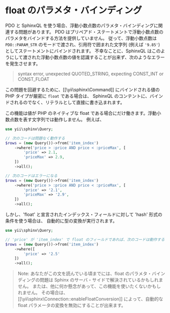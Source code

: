 float のパラメタ・バインディング
=================================

PDO と SphinxQL を使う場合、浮動小数点数のパラメタ・バインディングに関連する問題があります。
PDO はプリペアド・ステートメントで浮動小数点数のパラメタをバインドする方法を提供していません。
従って、浮動小数点数は `PDO::PARAM_STR` のモードで渡され、引用符で囲まれた文字列 (例えば `'9.85'`) としてステートメントにバインドされます。
不幸なことに、SphinxQL はこのようにして渡された浮動小数点数の値を認識することが出来ず、次のようなエラーを発生させます。

> syntax error, unexpected QUOTED_STRING, expecting CONST_INT or CONST_FLOAT

この問題を回避するために、[[\yii\sphinx\Command]] にバインドされる値の PHP タイプが厳密に `float` である場合は、
SphinxQL のコンテントに、バインドされるのでなく、リテラルとして直接に書き込まれます。

この機能は値が PHP のネイティブな float である場合にだけ働きます。浮動小数点数を表す文字列では動作しません。
例えば、

```php
use yii\sphinx\Query;

// 次のコードは問題なく動作する
$rows = (new Query())->from('item_index')
    ->where('price > :price AND price < :priceMax', [
        'price' => 2.1,
        'priceMax' => 2.9,
    ])
    ->all();

// 次のコードはエラーになる
$rows = (new Query())->from('item_index')
    ->where('price > :price AND price < :priceMax', [
        'price' => '2.1',
        'priceMax' => '2.9',
    ])
    ->all();
```

しかし、'float' と宣言されたインデックス・フィールドに対して 'hash' 形式の条件を使う場合は、
自動的に型の変換が実行されます。

```php
use yii\sphinx\Query;

// 'price' が 'item_index' で float のフィールドであれば、次のコードは動作する
$rows = (new Query())->from('item_index')
    ->where([
        'price' => '2.5'
    ])
    ->all();
```

> Note: あなたがこの文を読んでいる頃までには、float のパラメタ・バインディングの問題は Sphinx のサーバ・サイドで解決されているかもしれません。
  または、他に何か懸念があって、この機能を使いたくないかもしれません。
  その場合は、[[\yii\sphinx\Connection::enableFloatConversion]] によって、自動的な float パラメータの変換を無効にすることが出来ます。

